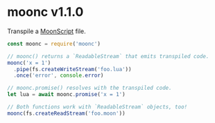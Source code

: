 # moonc v1.1.0

Transpile a [MoonScript](https://github.com/leafo/moonscript) file.

```js
const moonc = require('moonc')

// moonc() returns a `ReadableStream` that emits transpiled code.
moonc('x = 1')
  .pipe(fs.createWriteStream('foo.lua'))
  .once('error', console.error)

// moonc.promise() resolves with the transpiled code.
let lua = await moonc.promise('x = 1')

// Both functions work with `ReadableStream` objects, too!
moonc(fs.createReadStream('foo.moon'))
```
